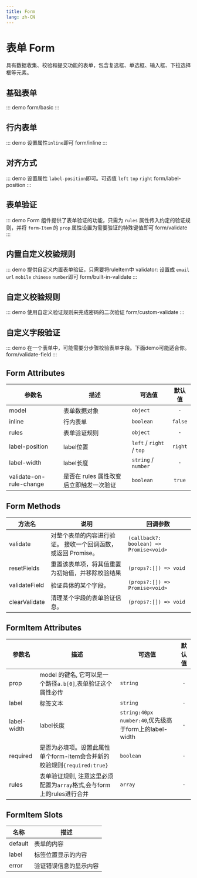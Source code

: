 ```yaml
---
title: Form
lang: zh-CN
---
```


# 表单 Form
具有数据收集、校验和提交功能的表单，包含复选框、单选框、输入框、下拉选择框等元素。

## 基础表单
::: demo
form/basic
:::

## 行内表单
::: demo 设置属性`inline`即可
form/inline
:::


## 对齐方式
::: demo 设置属性 `label-position`即可。可选值 `left` `top` `right`
form/label-position
:::

## 表单验证 

::: demo Form 组件提供了表单验证的功能，只需为 `rules` 属性传入约定的验证规则，并将 `form-Item` 的 `prop` 属性设置为需要验证的特殊键值即可
form/validate
:::

## 内置自定义校验规则
::: demo 提供自定义内置表单验证，只需要将ruleItem中 validator: 设置成 `email` `url` `mobile` `chinese` `number`即可
form/built-in-validate
:::

## 自定义校验规则
::: demo 使用自定义验证规则来完成密码的二次验证
form/custom-validate
:::


## 自定义字段验证
::: demo 在一个表单中，可能需要分步骤校验表单字段。下面demo可能适合你。
form/validate-field
:::



## Form Attributes
|参数名|描述|可选值|默认值|
|---|---|---|:---:|
|model|表单数据对象|`object`|`-`|
|inline|行内表单|`boolean`|`false`|
|rules|表单验证规则|`object`|`-`|
|label-position|label位置|`left` / `right` / `top`|`right`|
|label-width|label长度|`string` / `number`|`-`|
|validate-on-rule-change|是否在 rules 属性改变后立即触发一次验证|`boolean`|`true`|

## Form Methods
|方法名|说明|回调参数|
|---|---|---|
|validate|对整个表单的内容进行验证。 接收一个回调函数，或返回 Promise。|`(callback?: boolean) => Promise<void>`|
|resetFields|重置该表单项，将其值重置为初始值，并移除校验结果|`(props?:[]) => void`|
|validateField|验证具体的某个字段。|`(props?:[]) => Promise<void>`|
|clearValidate	|清理某个字段的表单验证信息。	|`(props?:[]) => void`|


## FormItem Attributes
|参数名|描述|可选值|默认值|
|---|---|---|:---:|
|prop|model 的键名, 它可以是一个路径`a.b[0]`,表单验证这个属性必传|`string`|`-`|
|label|标签文本|`string`|`-`|
|label-width|label长度| `string:40px` `number:40`,优先级高于form上的label-width|`-`|
|required|是否为必填项。设置此属性单个form-item会合并新的校验规则`{required:true}`|`boolean`|`-`|
|rules|表单验证规则, 注意这里必须配置为`array`格式,会与form上的rules进行合并|`array`|`-`|
 
 ## FormItem Slots
|名称|描述|
|---|---|
|default|表单的内容|
|label|标签位置显示的内容|
|error|验证错误信息的显示内容|

